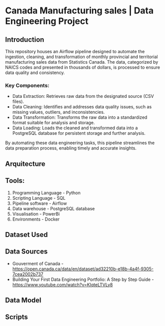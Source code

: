 # Canada Manufacturing sales | Data Engineering Project

## Introduction

This repository houses an Airflow pipeline designed to automate the ingestion, cleaning, and transformation of monthly provincial and territorial manufacturing sales data from Statistics Canada. The data, categorized by NAICS codes and presented in thousands of dollars, is processed to ensure data quality and consistency.

### Key Components:

*  Data Extraction: Retrieves raw data from the designated source (CSV files).
*  Data Cleaning: Identifies and addresses data quality issues, such as missing values, outliers, and inconsistencies.
*  Data Transformation: Transforms the raw data into a standardized format suitable for analysis and storage.
*  Data Loading: Loads the cleaned and transformed data into a PostgreSQL database for persistent storage and further analysis.

By automating these data engineering tasks, this pipeline streamlines the data preparation process, enabling timely and accurate insights.


## Arquitecture



## Tools:
1.  Programming Language - Python
2.  Scripting Language - SQL
3.  Pipeline software - Airflow
4.  Data warehouse - PostgreSQL database
5.  Visualisation - PowerBi
6.  Environments - Docker

## Dataset Used


## Data Sources

-  Gouverment of Canada - https://open.canada.ca/data/en/dataset/ad32210b-e18b-4a4f-9305-7cea2002b737
-  Building Your First Data Engineering Portfolio: A Step by Step Guide - https://www.youtube.com/watch?v=KIqteLTVLy8

## Data Model


## Scripts



